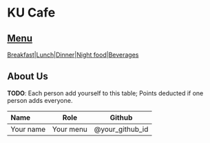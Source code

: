 # KU Cafe

## [Menu](Menu.md)

[Breakfast](#breakfast)|[Lunch](#lunch)|[Dinner](#dinner)|[Night food](#night-food)|[Beverages](#beverages)


## About Us

**TODO**: Each person add yourself to this table; Points deducted if one person adds everyone.

| Name      | Role      | Github          |
|:----------|-----------|-----------------|
| Your name | Your menu | @your_github_id |
